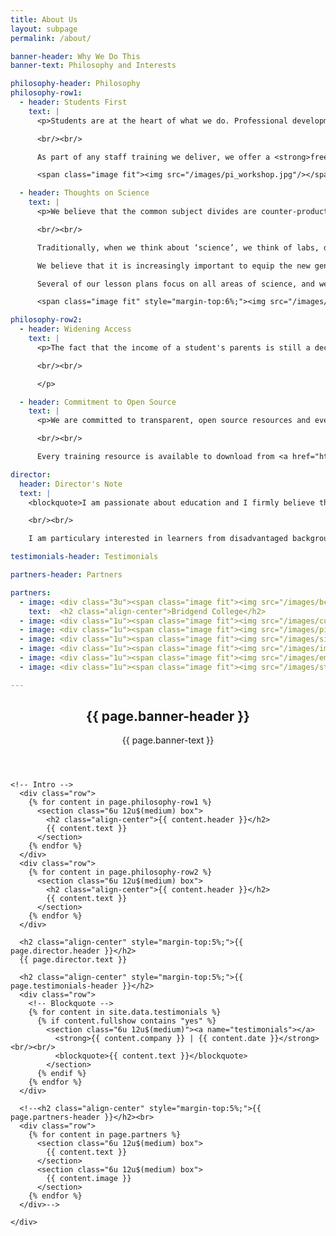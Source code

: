 ```yaml
---
title: About Us
layout: subpage
permalink: /about/

banner-header: Why We Do This
banner-text: Philosophy and Interests

philosophy-header: Philosophy
philosophy-row1:
  - header: Students First
    text: |
      <p>Students are at the heart of what we do. Professional development for staff does not work without carefully conisdering the needs of each individual learner. A technique that might work for one school or one age group might not work at all for another.

      <br/><br/>

      As part of any staff training we deliver, we offer a <strong>free workshop</strong> for your students. It is critical for us to understand the class needs, and put these at the heart of our delivery.</p>

      <span class="image fit"><img src="/images/pi_workshop.jpg"/></span>

  - header: Thoughts on Science
    text: |
      <p>We believe that the common subject divides are counter-productive, and endeavour to demonstrate the applicability of computing and mathematics to all science subjects.

      <br/><br/>

      Traditionally, when we think about ‘science’, we think of labs, dissections, experiments; biology, chemistry and physics and often miss the the other letters in STEAM. In reality, mathematics, computing and digital competency are central to science, and teaching science subjects in isolation can often be counter-productive. If we artificially pigeon-hole the subjects, and erect walls around our disciplines, do we stifle innovation, creativity and critical thinking? <br><br>

      We believe that it is increasingly important to equip the new generation in this Information Age with the necessary skills to thrive in a world where automation is growing, and talk of jobs being replaced by robots is common in mainstream media. We are keen to develop transferable skills through the sciences, enabling students to stay ahead of the automation curve, and shifting curricula from ​using ​towards ​developing technologies.

      Several of our lesson plans focus on all areas of science, and we welcome enquiries from educators outside of computing.</p>

      <span class="image fit" style="margin-top:6%;"><img src="/images/steam.png"/></span>

philosophy-row2:
  - header: Widening Access
    text: |
      <p>The fact that the income of a student's parents is still a deciding factor in that student's progression to higher education is shocking. We are passionate about closing this attainment gap, and work with students and schools from all socio-economic areas and backgrounds.

      <br/><br/>

      </p>

  - header: Commitment to Open Source
    text: |
      <p>We are committed to transparent, open source resources and everything we create is published under the MIT license. This allows anyone to use, distribute and benefit from our resources.

      <br/><br/>

      Every training resource is available to download from <a href="https://github.com/SMaSH-IT-Training/" target="_blank">GitHub</a> and will remain that way indefinitely.</p>

director:
  header: Director's Note
  text: |
    <blockquote>I am passionate about education and I firmly believe that teaching is one of the world's most important professions. I am very interested in new and innovative teaching methods and practises, and will do everything I can to ensure all students have access to excellent resources, regardless of their background.

    <br/><br/>

    I am particulary interested in learners from disadvantaged backgrounds, and those who might not necessarily be able to get the help and support they deserve for reasons outside of their control. I welcome any thoughts, advice and comments at any time and I am always looking for ways to improve the design and delivery of these courses. <br/><br/> <strong>Scott Morgan</strong></blockquote>

testimonials-header: Testimonials

partners-header: Partners

partners:
  - image: <div class="3u"><span class="image fit"><img src="/images/bcoll.png"/></span></div>
    text:  <h2 class="align-center">Bridgend College</h2>
  - image: <div class="1u"><span class="image fit"><img src="/images/culogo.png"/></span></div>
  - image: <div class="1u"><span class="image fit"><img src="/images/picademy.png"/></span></div>
  - image: <div class="1u"><span class="image fit"><img src="/images/siamlogo.png"/></span></div><br>
  - image: <div class="1u"><span class="image fit"><img src="/images/ima_logo.png"/></span></div>
  - image: <div class="1u"><span class="image fit"><img src="/images/emotion.jpg"/></span></div>
  - image: <div class="1u"><span class="image fit"><img src="/images/stem.jpg"/></span></div>

---
```


<!-- Main -->
  <section id="main" class="wrapper">
    <div class="inner">
      <header class="align-center">
        <h2>{{ page.banner-header }}</h2>
        <p>{{ page.banner-text }}</p>
      </header>

    <!-- Intro -->
      <div class="row">
        {% for content in page.philosophy-row1 %}
          <section class="6u 12u$(medium) box">
            <h2 class="align-center">{{ content.header }}</h2>
            {{ content.text }}
          </section>
        {% endfor %}
      </div>
      <div class="row">
        {% for content in page.philosophy-row2 %}
          <section class="6u 12u$(medium) box">
            <h2 class="align-center">{{ content.header }}</h2>
            {{ content.text }}
          </section>
        {% endfor %}
      </div>

      <h2 class="align-center" style="margin-top:5%;">{{ page.director.header }}</h2>
      {{ page.director.text }}

      <h2 class="align-center" style="margin-top:5%;">{{ page.testimonials-header }}</h2>
      <div class="row">
        <!-- Blockquote -->
        {% for content in site.data.testimonials %}
          {% if content.fullshow contains "yes" %}
            <section class="6u 12u$(medium)"><a name="testimonials"></a>
              <strong>{{ content.company }} | {{ content.date }}</strong><br/><br/>
              <blockquote>{{ content.text }}</blockquote>
            </section>
          {% endif %}
        {% endfor %}
      </div>

      <!--<h2 class="align-center" style="margin-top:5%;">{{ page.partners-header }}</h2><br>
      <div class="row">
        {% for content in page.partners %}
          <section class="6u 12u$(medium) box">
            {{ content.text }}
          </section>
          <section class="6u 12u$(medium) box">
            {{ content.image }}
          </section>
        {% endfor %}
      </div>-->

    </div>
  </section>

